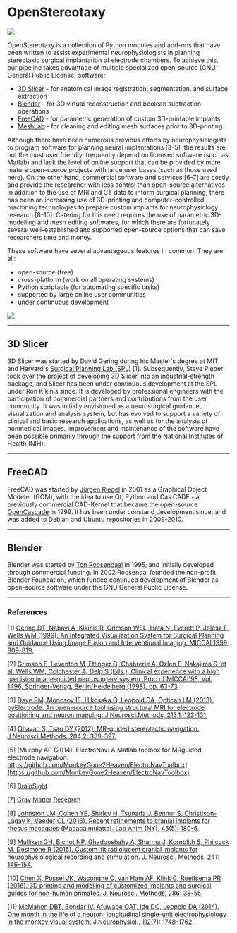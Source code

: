 # OpenStereotaxy

![](https://user-images.githubusercontent.com/7523776/42511893-1bef386e-8421-11e8-8138-aefb5ad0968b.png)

OpenStereotaxy is a collection of Python modules and add-ons that have been written to assist experimental neurophysiologists in planning stereotaxic surgical implantation of electrode chambers. To achieve this, our pipeline takes advantage of multiple specialized open-source (GNU General Public License) software:
* [3D Slicer](https://www.slicer.org/) - for anatomical image registration, segmentation, and surface extraction
* [Blender](https://www.blender.org/) - for 3D virtual reconstruction and boolean subtraction operations
* [FreeCAD](https://www.freecadweb.org/) - for parametric generation of custom 3D-printable implants
* [MeshLab](http://www.meshlab.net/) - for cleaning and editing mesh surfaces prior to 3D-printing

Although there have been numerous previous efforts by neurophysiologists to program software for planning neural implantations [3-5], the results are not the most user friendly, frequently depend on licensed software (such as Matlab) and lack the level of online support that can be provided by more mature open-source projects with large user bases (such as those used here). On the other hand, commercial software and services [6-7] are costly and provide the researcher with less control than open-source alternatives. In addition to the use of MRI and CT data to inform surgical planning, there has been an increasing use of 3D-printing and computer-controlled machining technologies to prepare custom implants for neurophysiology research [8-10]. Catering for this need requires the use of parametric 3D-modelling and mesh editing softwares, for which there are fortunately several well-established and supported open-source options that can save researchers time and money.

These software have several advantageous features in common. They are all: 
* open-source (free)
* cross-platform (work on all operating systems)
* Python scriptable (for automating specific tasks)
* supported by large online user communities
* under continuous development

![](https://user-images.githubusercontent.com/7523776/42489006-9960bd72-83d6-11e8-8c6b-b15b245d1f48.png)

---
## 3D Slicer

3D Slicer was started by David Gering during his Master's degree at MIT and Harvard's [Surgical Planning Lab (SPL)](https://www.spl.harvard.edu/) [1]. Subsequently, Steve Pieper took over the project of developing 3D Slicer into an industrial-strength package, and Slicer has been under continuous development at the SPL under Ron Kikinis since. It is developed by professional engineers with the participation of commercial partners and contributions from the user community. It was initially envisioned as a neurosurgical guidance, visualization and analysis system, but has evolved to support a variety of clinical and basic research applications, as well as for the analysis of nonmedical images. Improvement and maintenance of the software have been possible primarily through the support from the National Institutes of Health (NIH).

---
## FreeCAD

FreeCAD was started by [Jürgen Riegel](https://www.freecadweb.org/wiki/History) in 2001 as a Graphical Object Modeler (GOM), with the idea to use Qt, Python and Cas.CADE - a previously commercial CAD-Kernel that became the open-source [OpenCascade](https://www.opencascade.com/) in 1999. It has been under constand development since, and was added to Debian and Ubuntu repositories in 2009-2010. 

---
## Blender

Blender was started by [Ton Roosendaal](https://www.blender.org/foundation/history/) in 1995, and initially developed through commercial funding. In 2002 Roosendal founded the non-profit Blender Foundation, which funded continued development of Blender as open-source software under the GNU General Public License.  

---

### References

[1] [Gering DT, Nabavi A, Kikinis R, Grimson WEL, Hata N, Everett P, Jolesz F, Wells WM (1999). An Integrated Visualization System for Surgical Planning and Guidance Using Image Fusion and Interventional Imaging. MICCAI 1999, 809-819.](https://link.springer.com/chapter/10.1007/10704282_88)

[2] [Grimson E, Leventon M, Ettinger G, Chabrerie A, Ozlen F, Nakajima S, et al.
Wells WM, Colchester A, Delp S (Eds.), Clinical experience with a high precision image-guided neurosurgery system. Proc of MICCAI'98, Vol. 1496, Springer-Verlag, Berlin/Heidelberg (1998), pp. 63-73](https://link.springer.com/chapter/10.1007/BFb0056188)

[3] [Daye PM, Monosov IE, Hikosaka O, Leopold DA, Optican LM (2013). pyElectrode: An open-source tool using structural MRI for electrode positioning and neuron mapping. J.Neurosci.Methods, 213,1: 123-131.](https://www.sciencedirect.com/science/article/pii/S0165027012004797)

[4] [Ohayan S, Tsao DY (2012). MR-guided stereotactic navigation. J.Neurosci.Methods, 204,2: 389-397.](https://www.sciencedirect.com/science/article/pii/S0165027011007084?via%3Dihub)

[5] [Murphy AP (2014). ElectroNav: A Matlab toolbox for MRguided electrode navigation. https://github.com/MonkeyGone2Heaven/ElectroNavToolbox](https://github.com/MonkeyGone2Heaven/ElectroNavToolbox)

[6] [BrainSight](https://www.rogue-research.com/veterinary/research/)

[7] [Gray Matter Research](https://www.graymatter-research.com/design-and-modeling/)

[8] [Johnston JM, Cohen YE, Shirley H, Tsunada J, Bennur S, Christison-Lagay K, Veeder CL (2016). Recent refinements to cranial implants for rhesus macaques (Macaca mulatta). Lab Anim (NY). 45(5): 180-6.](https://www.nature.com/articles/laban.997)

[9] [Mulliken GH, Bichot NP, Ghadooshahy A, Sharma J, Kornblith S, Philcock M, Desimone R (2015). Custom-fit radiolucent cranial implants for neurophysiological recording and stimulation. J. Neurosci. Methods. 241: 146–154.](https://www.sciencedirect.com/science/article/pii/S0165027014004324)

[10] [Chen X, Possel JK, Wacongne C, van Ham AF, Klink C, Roelfsema PR (2016). 3D printing and modelling of customized implants and surgical guides for non-human primates. J. Neurosci. Methods, 286: 38-55.](https://www.sciencedirect.com/science/article/pii/S0165027017301322)

[11] [McMahon DBT, Bondar IV, Afuwape OAT, Ide DC, Leopold DA (2014). One month in the life of a neuron: longitudinal single-unit electrophysiology in the monkey visual system. J.Neurophysiol., 112(7): 1748-1762.](https://www.physiology.org/doi/abs/10.1152/jn.00052.2014)

